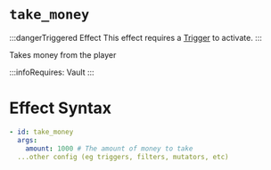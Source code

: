 # `take_money`
:::dangerTriggered Effect
This effect requires a [Trigger](https://plugins.auxilor.io/effects/all-triggers) to activate.
:::

Takes money from the player

:::infoRequires:
Vault
:::

# Effect Syntax
```yaml
- id: take_money
  args:
    amount: 1000 # The amount of money to take
  ...other config (eg triggers, filters, mutators, etc)
```
